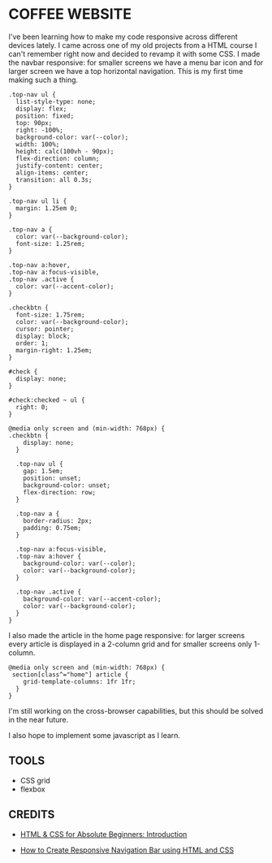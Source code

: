 # COFFEE WEBSITE

I've been learning how to make my code responsive across different devices lately. I came across one of my old projects from a HTML course I can't remember right now and decided to revamp it with some CSS.
I made the navbar responsive: for smaller screens we have a menu bar icon and for larger screen we have a top horizontal navigation. This is my first time making such a thing.

```
.top-nav ul {
  list-style-type: none;
  display: flex;
  position: fixed;
  top: 90px;
  right: -100%;
  background-color: var(--color);
  width: 100%;
  height: calc(100vh - 90px);
  flex-direction: column;
  justify-content: center;
  align-items: center;
  transition: all 0.3s;
}

.top-nav ul li {
  margin: 1.25em 0;
}

.top-nav a {
  color: var(--background-color);
  font-size: 1.25rem;
}

.top-nav a:hover,
.top-nav a:focus-visible,
.top-nav .active {
  color: var(--accent-color);
}

.checkbtn {
  font-size: 1.75rem;
  color: var(--background-color);
  cursor: pointer;
  display: block;
  order: 1;
  margin-right: 1.25em;
}

#check {
  display: none;
}

#check:checked ~ ul {
  right: 0;
}

@media only screen and (min-width: 768px) {
.checkbtn {
    display: none;
  }

  .top-nav ul {
    gap: 1.5em;
    position: unset;
    background-color: unset;
    flex-direction: row;
  }

  .top-nav a {
    border-radius: 2px;
    padding: 0.75em;
  }

  .top-nav a:focus-visible,
  .top-nav a:hover {
    background-color: var(--color);
    color: var(--background-color);
  }

  .top-nav .active {
    background-color: var(--accent-color);
    color: var(--background-color);
  }
}

```

I also made the article in the home page responsive: for larger screens every article is displayed in a 2-column grid and for smaller screens only 1-column.

```
@media only screen and (min-width: 768px) {
 section[class^="home"] article {
    grid-template-columns: 1fr 1fr;
  }
}
```

I'm still working on the cross-browser capabilities, but this should be solved in the near future.

I also hope to implement some javascript as I learn.

## TOOLS

- CSS grid
- flexbox

## CREDITS

- [HTML & CSS for Absolute Beginners: Introduction](https://www.youtube.com/watch?v=1L2YiWdaUDM&list=PL4-IK0AVhVjOJs_UjdQeyEZ_cmEV3uJvx&pp=0gcJCWMEOCosWNin)

- [How to Create Responsive Navigation Bar using HTML and CSS](https://www.youtube.com/watch?v=oLgtucwjVII&pp=ygUlY29kaW5nbmVwYWwgcmVzcG9uc2l2ZSBuYXZpZ2F0aW9uIGJhctIHCQneCQGHKiGM7w%3D%3D)
